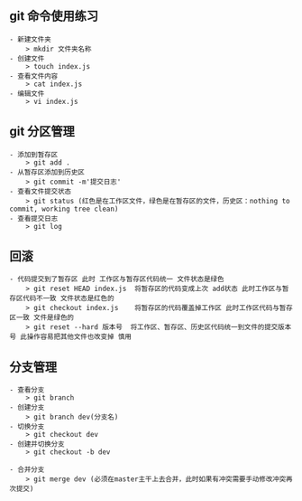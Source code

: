 ## git 命令使用练习

    - 新建文件夹
        > mkdir 文件夹名称
    - 创建文件
        > touch index.js
    - 查看文件内容
        > cat index.js
    - 编辑文件
        > vi index.js

## git 分区管理
    - 添加到暂存区
        > git add .
    - 从暂存区添加到历史区
        > git commit -m'提交日志'
    - 查看文件提交状态
        > git status (红色是在工作区文件，绿色是在暂存区的文件，历史区：nothing to commit, working tree clean)
    - 查看提交日志
        > git log

## 回滚
    - 代码提交到了暂存区 此时 工作区与暂存区代码统一 文件状态是绿色
        > git reset HEAD index.js  将暂存区的代码变成上次 add状态 此时工作区与暂存区代码不一致 文件状态是红色的
        > git checkout index.js    将暂存区的代码覆盖掉工作区 此时工作区代码与暂存区一致 文件是绿色的
        > git reset --hard 版本号  将工作区、暂存区、历史区代码统一到文件的提交版本号 此操作容易把其他文件也改变掉 慎用

## 分支管理
    - 查看分支
        > git branch
    - 创建分支
        > git branch dev(分支名)
    - 切换分支
        > git checkout dev
    - 创建并切换分支
        > git checkout -b dev

    - 合并分支
        > git merge dev (必须在master主干上去合并，此时如果有冲突需要手动修改冲突再次提交)
    